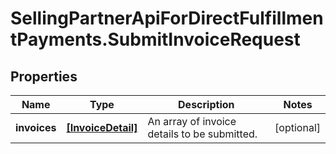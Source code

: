 # SellingPartnerApiForDirectFulfillmentPayments.SubmitInvoiceRequest

## Properties

Name | Type | Description | Notes
------------ | ------------- | ------------- | -------------
**invoices** | [**[InvoiceDetail]**](InvoiceDetail.md) | An array of invoice details to be submitted. | [optional] 


